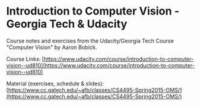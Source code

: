 # Introduction to Computer Vision - Georgia Tech & Udacity

Course notes and exercises from the Udacity/Georgia Tech Course "Computer Vision" by Aaron Bobick.

Course Links:
[https://www.udacity.com/course/introduction-to-computer-vision--ud810](https://www.udacity.com/course/introduction-to-computer-vision--ud810)

Material (exercises, schedule & slides):
[https://www.cc.gatech.edu/~afb/classes/CS4495-Spring2015-OMS/](https://www.cc.gatech.edu/~afb/classes/CS4495-Spring2015-OMS/)

